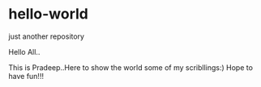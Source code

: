 # hello-world
just another repository


Hello All..

This is Pradeep..Here to show the world some of my scribllings:) 
Hope to have fun!!!


